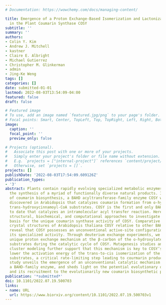 ```yaml
---
# Documentation: https://wowchemy.com/docs/managing-content/

title: Emergence of a Proton Exchange-Based Isomerization and Lactonization Mechanism
  in the Plant Coumarin Synthase COSY
subtitle: ''
summary: ''
authors:
- Colin Y. Kim
- Andrew J. Mitchell
- kastner
- Claire E. Albright
- Michael Gutierrez
- Christopher M. Glinkerman
- admin
- Jing-Ke Weng
tags: []
categories: []
date: submitted-01-01
lastmod: 2022-08-03T13:54:09-04:00
featured: false
draft: false

# Featured image
# To use, add an image named `featured.jpg/png` to your page's folder.
# Focal points: Smart, Center, TopLeft, Top, TopRight, Left, Right, BottomLeft, Bottom, BottomRight.
image:
  caption: ''
  focal_point: ''
  preview_only: false

# Projects (optional).
#   Associate this post with one or more of your projects.
#   Simply enter your project's folder or file name without extension.
#   E.g. `projects = ["internal-project"]` references `content/project/deep-learning/index.md`.
#   Otherwise, set `projects = []`.
projects: []
publishDate: '2022-08-03T17:54:09.609126Z'
publication_types:
- '3'
abstract: Plants contain rapidly evolving specialized metabolic enzymes to support
  the synthesis of a myriad of functionally diverse natural products. In the case
  of coumarin biosynthesis, a BAHD acyltransferase-family enzyme COSY was recently
  discovered in Arabidopsis that catalyzes coumarin formation from o-hydroxylated
  trans-hydroxycinnamoyl-CoA substrates. COSY is the first and only BAHD enzyme known
  to date that catalyzes an intramolecular acyl transfer reaction. Here we combine
  structural, biochemical, and computational approaches to investigate the mechanistic
  basis for the unique coumarin synthase activity of COSY. Comparative analyses of
  crystal structures of Arabidopsis thaliana COSY relative to other BAHD proteins
  reveal that COSY possesses an unconventional active-site configuration adapted to
  its specialized activity. Through deuterium exchange experiments, we discover a
  unique proton exchange mechanism at the β-carbon of the o-hydroxylated trans-hydroxycinnamoyl-CoA
  substrates during the catalytic cycle of COSY. Mutagenesis studies and quantum mechanical
  cluster modeling further support that this mechanism is key to COSY’s ability to
  lower the activation energy of the trans-to-cis isomerization of the hydroxycinnamoyl-CoA
  substrates, a critical rate-limiting step leading to courmarin production. This
  study unveils the emergence of an unconventional catalytic mechanism mediated by
  a BAHD-family enzyme, and sheds light on the potential evolutionary origin of COSY
  and its recruitment to the evolutionarily new coumarin biosynthetic pathway in eudicots.
publication: '*submitted*'
doi: 10.1101/2022.07.19.500703
links:
- name: URL
  url: https://www.biorxiv.org/content/10.1101/2022.07.19.500703v1
---
```

